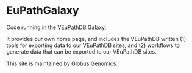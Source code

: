 # EuPathGalaxy
Code running in the [VEuPathDB Galaxy](https://veupathdb.globusgenomics.org/).

It provides our own home page, and includes the VEuPathDB written (1) tools for exporting data to our VEuPathDB sites, and (2) workflows to generate data that can be exported to our VEuPathDB sites.

This site is maintained by [Globus Genomics](https://globusgenomics.org/).
